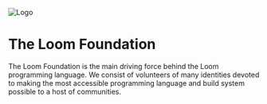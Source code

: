 ![Logo](https://github.com/LoomFoundation/.github/blob/main/Logos/PNG/Header.png?raw=true)

# The Loom Foundation
The Loom Foundation is the main driving force behind the Loom programming language. We consist of volunteers of many identities devoted to making the most accessible programming language and build system possible to a host of communities.
